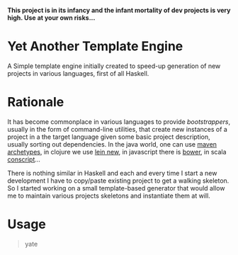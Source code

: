 **This project is in its infancy and the infant mortality of dev projects is very high. Use at your own risks...**

# Yet Another Template Engine

A Simple template engine initially created to speed-up generation of new projects in various languages, first of all Haskell.

# Rationale

It has become commonplace in various languages to provide *bootstrappers*, usually in the form of command-line utilities, that
create new instances of a project in a the target language given some basic project description, usually sorting out dependencies.
In the java world, one can use
[maven archetypes](https://maven.apache.org/guides/introduction/introduction-to-archetypes.html), in clojure we use
[lein new](https://github.com/technomancy/leiningen), in javascript there is [bower](https://github.com/bower/bower), in scala
[conscript](https://github.com/n8han/conscript/)...

There is nothing similar in Haskell and each and every time I start a new development I have to copy/paste existing project to get
a walking skeleton. So I started working on a small template-based generator that would allow me to maintain various projects
skeletons and instantiate them at will.

# Usage

> yate <template id> <output directory> <template descriptor>

## Template Id

One of:

* A directory inside the directory referenced by `YATE_TEMPLATES` environment variable, defaulting to current directory,
* A github-hosted project under the current user id,
* A full github URI to a project.

## Template Descriptor

A Haskell data-structure providing objects to instantiate variables, for example:

```
"project" :>: L [
    "name" :>: S "myproj",
    "version" :>: S "1.0",
    "synopsis"  :>: S "This is a sample project",
    "authors" :>: L [
        "author" :>: L [
            "name":>: S "Arnaud Bailly <arnaud.oqube@gmail.com>",
            "year" :>: S "2014"]]]
```

# Templates

* Use [mustache](http:://mustache.github.io) syntax,
* May contain a `.mapping` file that is itself a template defining how to map source files to target files.

# TODO

* Use [hastache](https://github.com/lymar/hastache)
* Use pure JSON as project descriptor

